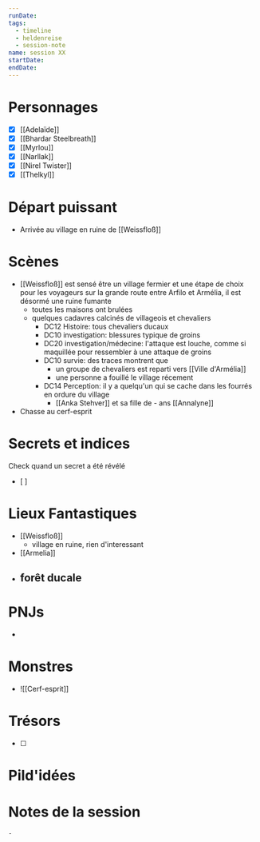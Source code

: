 ```yaml
---
runDate: 
tags:
  - timeline
  - heldenreise
  - session-note
name: session XX
startDate: 
endDate:
---
```



# Personnages
- [x] [[Adelaïde]]
- [x] [[Bhardar Steelbreath]]
- [x] [[Myrlou]]
- [x] [[Narllak]]
- [x] [[Nirel Twister]]
- [x] [[Thelkyl]]

# Départ puissant
- Arrivée au village en ruine de [[Weissfloß]]

# Scènes
- [[Weissfloß]] est sensé être un village fermier et une étape de choix pour les voyageurs sur la grande route entre Arfilo et Armélia, il est désormé une ruine fumante
	- toutes les maisons ont brulées
	- quelques cadavres calcinés de villageois et chevaliers
		- DC12 Histoire: tous chevaliers ducaux
		- DC10 investigation: blessures typique de groins
		- DC20 investigation/médecine: l'attaque est louche, comme si maquillée pour ressembler à une attaque de groins
		- DC10 survie: des traces montrent que
			- un groupe de chevaliers est reparti vers [[Ville d'Armélia]]
			- une personne a fouillé le village récement
		- DC14 Perception: il y a quelqu'un qui se cache dans les fourrés en ordure du village
			- [[Anka Stehver]] et sa fille de - ans [[Annalyne]]
- Chasse au cerf-esprit

# Secrets et indices
Check quand un secret a été révélé
- [ ] 

# Lieux Fantastiques
- [[Weissfloß]]
	- village en ruine, rien d'interessant
- [[Armelia]]
- forêt ducale
	- 

# PNJs
- 

# Monstres
- ![[Cerf-esprit]]

# Trésors
- [ ]


# Pild'idées
> 

# Notes de la session

```
- 
```
